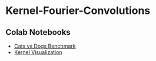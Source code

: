 # Kernel-Fourier-Convolutions

## Colab Notebooks
- [Cats vs Dogs Benchmark](https://colab.research.google.com/github/lukewood/kernel-fourier-convolution/blob/master/notebooks/Cats-vs-Dogs-Benchmark.ipynb)
- [Kernel Visualization](https://colab.research.google.com/github/lukewood/kernel-fourier-convolution/blob/master/notebooks/Kernel-Visualizations.ipynb)


